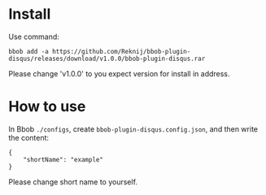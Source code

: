 # Install
Use command:
```
bbob add -a https://github.com/Reknij/bbob-plugin-disqus/releases/download/v1.0.0/bbob-plugin-disqus.rar
```
Please change 'v1.0.0' to you expect version for install in address.

# How to use
In Bbob `./configs`, create `bbob-plugin-disqus.config.json`, and then write the content:
```
{
    "shortName": "example"
}
```
Please change short name to yourself.
